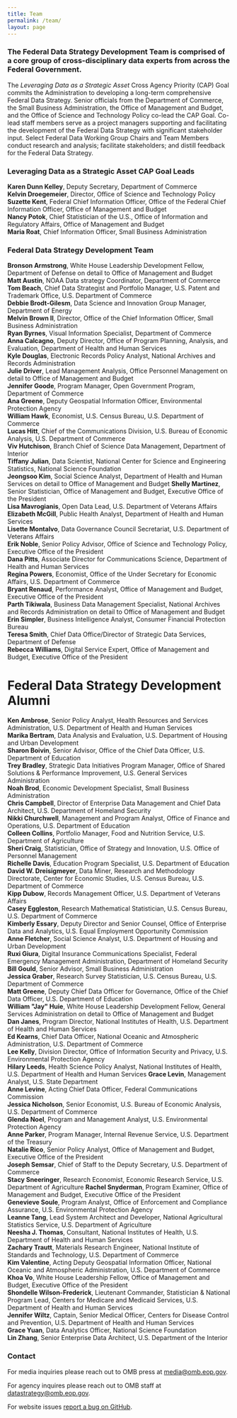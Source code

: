 ```yaml
---
title: Team
permalink: /team/
layout: page
---
```


### The Federal Data Strategy Development Team is comprised of a core group of cross-disciplinary data experts from across the Federal Government.

The _Leveraging Data as a Strategic Asset_ Cross Agency Priority (CAP) Goal commits the Administration to developing a long-term comprehensive Federal Data Strategy. Senior officials from the Department of Commerce, the Small Business Administration, the Office of Management and Budget, and the Office of Science and Technology Policy co-lead the CAP Goal. Co-lead staff members serve as a project managers supporting and facilitating the development of the Federal Data Strategy with significant stakeholder input. Select Federal Data Working Group Chairs and Team Members conduct research and analysis; facilitate stakeholders; and distill feedback for the Federal Data Strategy. 

### Leveraging Data as a Strategic Asset CAP Goal Leads

**Karen Dunn Kelley**, Deputy Secretary, Department of Commerce  
**Kelvin Droegemeier**, Director, Office of Science and Technology Policy  
**Suzette Kent**, Federal Chief Information Officer, Office of the Federal Chief Information Officer, Office of Management and Budget  
**Nancy Potok**, Chief Statistician of the U.S., Office of Information and Regulatory Affairs, Office of Management and Budget  
**Maria Roat**, Chief Information Officer, Small Business Administration  

### Federal Data Strategy Development Team

**Bronson Armstrong**, White House Leadership Development Fellow, Department of Defense on detail to Office of Management and Budget  
**Matt Austin**, NOAA Data strategy Coordinator, Department of Commerce  
**Tom Beach**, Chief Data Strategist and Portfolio Manager, U.S. Patent and Trademark Office, U.S. Department of Commerce  
**Debbie Brodt-Gilesm**, Data Science and Innovation Group Manager, Department of Energy  
**Melvin Brown II**, Director, Office of the Chief Information Officer, Small Business Administration  
**Ryan Byrnes**, Visual Information Specialist, Department of Commerce  
**Anna Calcagno**, Deputy Director, Office of Program Planning, Analysis, and Evaluation, Department of Health and Human Services  
**Kyle Douglas**, Electronic Records Policy Analyst, National Archives and Records Administration  
**Julie Driver**, Lead Management Analysis, Office Personnel Management on detail to Office of Management and Budget  
**Jennifer Goode**, Program Manager, Open Government Program, Department of Commerce  
**Ana Greene**, Deputy Geospatial Information Officer, Environmental Protection Agency  
**William Hawk**, Economist, U.S. Census Bureau, U.S. Department of Commerce  
**Lucas Hitt**, Chief of the Communications Division, U.S. Bureau of Economic Analysis, U.S. Department of Commerce  
**Viv Hutchison**, Branch Chief of Science Data Management, Department of Interior  
**Tiffany Julian**, Data Scientist, National Center for Science and Engineering Statistics, National Science Foundation  
**Jeongsoo Kim**, Social Science Analyst, Department of Health and Human Services on detail to Office of Management and Budget 
**Shelly Martinez**, Senior Statistician, Office of Management and Budget, Executive Office of the President  
**Lisa Mavrogianis**, Open Data Lead, U.S. Department of Veterans Affairs  
**Elizabeth McGill**, Public Health Analyst, Department of Health and Human Services  
**Lisette Montalvo**, Data Governance Council Secretariat, U.S. Department of Veterans Affairs  
**Erik Noble**, Senior Policy Advisor, Office of Science and Technology Policy, Executive Office of the President  
**Dana Pitts**, Associate Director for Communications Science, Department of Health and Human Services  
**Regina Powers**, Economist, Office of the Under Secretary for Economic Affairs, U.S. Department of Commerce  
**Bryant Renaud**, Performance Analyst, Office of Management and Budget, Executive Office of the President  
**Parth Tikiwala**, Business Data Management Specialist, National Archives and Records Administration on detail to Office of Management and Budget  
**Erin Simpler**, Business Intelligence Analyst, Consumer Financial Protection Bureau  
**Teresa Smith**, Chief Data Office/Director of Strategic Data Services, Department of Defense  
**Rebecca Williams**, Digital Service Expert, Office of Management and Budget, Executive Office of the President  

# Federal Data Strategy Development Alumni

**Ken Ambrose**, Senior Policy Analyst, Health Resources and Services Administration, U.S. Department of Health and Human Services  
**Marika Bertram**, Data Analysis and Evaluation, U.S. Department of Housing and Urban Development  
**Sharon Boivin**, Senior Advisor, Office of the Chief Data Officer, U.S. Department of Education  
**Trey Bradley**, Strategic Data Initiatives Program Manager, Office of Shared Solutions & Performance Improvement, U.S. General Services Administration  
**Noah Brod**, Economic Development Specialist, Small Business Administration  
**Chris Campbell**, Director of Enterprise Data Management and Chief Data Architect, U.S. Department of Homeland Security  
**Nikki Churchwell**, Management and Program Analyst, Office of Finance and Operations, U.S. Department of Education  
**Colleen Collins**, Portfolio Manager, Food and Nutrition Service, U.S. Department of Agriculture  
**Sheri Craig**, Statistician, Office of Strategy and Innovation, U.S. Office of Personnel Management  
**Richelle Davis**, Education Program Specialist, U.S. Department of Education  
**David W. Dreisigmeyer**, Data Miner, Research and Methodology Directorate, Center for Economic Studies, U.S. Census Bureau, U.S. Department of Commerce  
**Kipp Dubow**, Records Management Officer, U.S. Department of Veterans Affairs  
**Casey Eggleston**, Research Mathematical Statistician, U.S. Census Bureau, U.S. Department of Commerce  
**Kimberly Essary**, Deputy Director and Senior Counsel, Office of Enterprise Data and Analytics, U.S. Equal Employment Opportunity Commission  
**Anne Fletcher**, Social Science Analyst, U.S. Department of Housing and Urban Development  
**Ruxi Giura**, Digital Insurance Communications Specialist, Federal Emergency Management Administration, Department of Homeland Security  
**Bill Gould**, Senior Advisor, Small Business Administration  
**Jessica Graber**, Research Survey Statistician, U.S. Census Bureau, U.S. Department of Commerce  
**Matt Greene**, Deputy Chief Data Officer for Governance, Office of the Chief Data Officer, U.S. Department of Education  
**William "Jay" Huie**, White House Leadership Development Fellow, General Services Administration on detail to Office of Management and Budget  
**Dan Janes**, Program Director, National Institutes of Health, U.S. Department of Health and Human Services  
**Ed Kearns**, Chief Data Officer, National Oceanic and Atmospheric Administration, U.S. Department of Commerce  
**Lee Kelly**, Division Director, Office of Information Security and Privacy, U.S. Environmental Protection Agency  
**Hilary Leeds**, Health Science Policy Analyst, National Institutes of Health, U.S. Department of Health and Human Services
**Grace Levin**, Management Analyst, U.S. State Department  
**Anne Levine**, Acting Chief Data Officer, Federal Communications Commission  
**Jessica Nicholson**, Senior Economist, U.S. Bureau of Economic Analysis, U.S. Department of Commerce  
**Glenda Noel**, Program and Management Analyst, U.S. Environmental Protection Agency  
**Anne Parker**, Program Manager, Internal Revenue Service, U.S. Department of the Treasury  
**Natalie Rico**, Senior Policy Analyst, Office of Management and Budget, Executive Office of the President  
**Joseph Semsar**, Chief of Staff to the Deputy Secretary, U.S. Department of Commerce  
**Stacy Sneeringer**, Research Economist, Economic Research Service, U.S. Department of Agriculture
**Rachel Snyderman**, Program Examiner, Office of Management and Budget, Executive Office of the President  
**Genevieve Soule**, Program Analyst, Office of Enforcement and Compliance Assurance, U.S. Environmental Protection Agency  
**Leanne Tang**, Lead System Architect and Developer, National Agricultural Statistics Service, U.S. Department of Agriculture  
**Neesha J. Thomas**, Consultant, National Institutes of Health, U.S. Department of Health and Human Services  
**Zachary Trautt**, Materials Research Engineer, National Institute of Standards and Technology, U.S. Department of Commerce  
**Kim Valentine**, Acting Deputy Geospatial Information Officer, National Oceanic and Atmospheric Administration, U.S. Department of Commerce  
**Khoa Vo**, White House Leadership Fellow, Office of Management and Budget, Executive Office of the President  
**Shondelle Wilson-Frederick**, Lieutenant Commander, Statistician &amp; National Program Lead, Centers for Medicare and Medicaid Services, U.S. Department of Health and Human Services  
**Jennifer Wiltz**, Captain, Senior Medical Officer, Centers for Disease Control and Prevention, U.S. Department of Health and Human Services  
**Grace Yuan**, Data Analytics Officer, National Science Foundation  
**Lin Zhang**, Senior Enterprise Data Architect, U.S. Department of the Interior  

### Contact
For media inquiries please reach out to OMB press at [media@omb.eop.gov](mailto:media@omb.eop.gov).

For agency inquires please reach out to OMB staff at [datastrategy@omb.eop.gov](mailto:datastrategy@omb.eop.gov). 

For website issues [report a bug on GitHub](https://github.com/GSA/data-strategy/issues).
